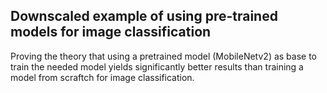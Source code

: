 ## Downscaled example of using pre-trained models for image classification

Proving the theory that using a pretrained model (MobileNetv2) as base to train the needed model yields significantly better results than training a model from scraftch for image classification.
